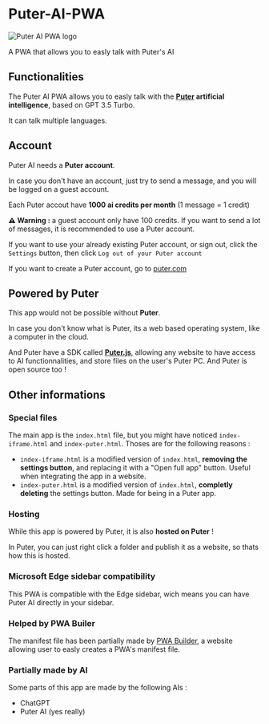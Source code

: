 # Puter-AI-PWA

![Puter AI PWA logo](https://puter-ai.puter.site/icons/windows11/Square44x44Logo.targetsize-64.png)

A PWA that allows you to easly talk with Puter's AI

## Functionalities 
The Puter AI PWA allows you to easly talk with the **[Puter](https://github.com/HeyPuter/puter) artificial intelligence**, based on GPT 3.5 Turbo.

It can talk multiple languages.

## Account
Puter AI needs a **Puter account**.

In case you don't have an account, just try to send a message, and you will be logged on a guest account.

Each Puter accout have **1000 ai credits per month** (1 message = 1 credit)

**⚠️ Warning :** a guest account only have 100 credits. If you want to send a lot of messages, it is recommended to use a Puter account.

If you want to use your already existing Puter account, or sign out, click the `Settings` button, then click `Log out of your Puter account`

If you want to create a Puter account, go to [puter.com](https://puter.com)

## Powered by Puter
This app would not be possible without **Puter**.

In case you don't know what is Puter, its a web based operating system, like a computer in the cloud.

And Puter have a SDK called **[Puter.js](https://docs.puter.com/)**, allowing any website to have access to AI functionnalities, and store files on the user's Puter PC. And Puter is open source too !

## Other informations
### Special files
The main app is the `index.html` file, but you might have noticed `index-iframe.html` and `index-puter.html`. Thoses are for the following reasons :
* `index-iframe.html` is a modified version of `index.html`, **removing the settings button**, and replacing it with a "Open full app" button. Useful when integrating the app in a website.
* `index-puter.html` is a modified version of `index.html`, **completly deleting** the settings button. Made for being in a Puter app.

### Hosting
While this app is powered by Puter, it is also **hosted on Puter** !

In Puter, you can just right click a folder and publish it as a website, so thats how this is hosted.

### Microsoft Edge sidebar compatibility
This PWA is compatible with the Edge sidebar, wich means you can have Puter AI directly in your sidebar.

### Helped by PWA Builer
The manifest file has been partially made by [PWA Builder](https://www.pwabuilder.com/), a website allowing user to easly creates a PWA's manifest file.

### Partially made by AI
Some parts of this app are made by the following AIs :

- ChatGPT
- Puter AI (yes really)
